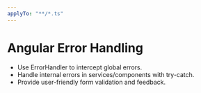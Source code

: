 ```yaml
---
applyTo: "**/*.ts"
---
```


# Angular Error Handling

- Use ErrorHandler to intercept global errors.
- Handle internal errors in services/components with try-catch.
- Provide user-friendly form validation and feedback.